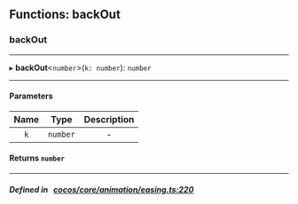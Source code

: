 ## Functions: backOut

### backOut


___
▸ **backOut**<`number`\>(`k: number`): `number`
___


#### Parameters

| Name | Type | Description |
| :------: | :------: | :------: |
| `k` | `number` | - |


#### Returns `number` 
___


##### Defined in &nbsp;   [cocos/core/animation/easing.ts:220](https://github.com/cocos-creator/engine/blob/c7bf6b8a9/cocos/core/animation/easing.ts#L220)&nbsp;
